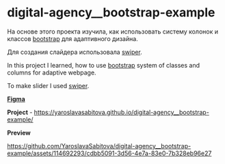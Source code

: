 # digital-agency__bootstrap-example

На основе этого проекта изучила, как использовать систему колонок и классов [bootstrap](https://getbootstrap.com/) для адаптивного дизайна. 

Для создания слайдера использовала [swiper](https://swiperjs.com/).

In this project I learned, how to use [bootstrap](https://getbootstrap.com/) system of classes and columns for adaptive webpage. 

To make slider I used [swiper](https://swiperjs.com/).

[**Figma**](https://www.figma.com/proto/oBro7fST406W5CZyeAdI7Z/Studio-Design-Landin-Page-(Community)-(Copy)-(Copy)?type=design&node-id=2-3&scaling=min-zoom&page-id=0%3A1)

**Project** - https://yaroslavasabitova.github.io/digital-agency__bootstrap-example/

**Preview**

https://github.com/YaroslavaSabitova/digital-agency__bootstrap-example/assets/114692293/cdbb5091-3d56-4e7a-83e0-7b328eb96e27


